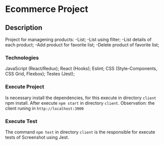 # Ecommerce Project

## Description
Project for managening products:
  -List;
  -List using filter;
  -List details of each product;
  -Add product for favorite list;
  -Delete product of favorite list;

### Technologies
JavaScript (React/Redux);
React (Hooks);
Eslint;
CSS (Style-Components, CSS Grid, Flexbox);
Testes (Jest);

### Execute Project
Is necessary install the dependencies, for this execute in directory `client` npm install.
After execute `npm start` in directory `client`.
Observation: the client runing in `http://localhost:3000`

### Execute Test
The command `npm test` in directory `client` is the responsible for execute
tests of Screenshot using Jest.
